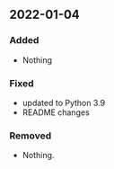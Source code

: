 ## 2022-01-04

### Added
* Nothing

### Fixed
- updated to Python 3.9
- README changes

### Removed
- Nothing.
